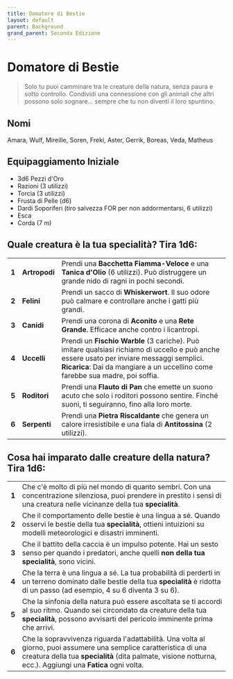 ```yaml
---
title: Domatore di Bestie
layout: default
parent: Background
grand_parent: Seconda Edizione
---
```


# Domatore di Bestie

> Solo tu puoi camminare tra le creature della natura, senza paura e sotto controllo. Condividi una connessione con gli animali che altri possono solo sognare... sempre che tu non diventi il loro spuntino.

## Nomi
Amara, Wulf, Mireille, Soren, Freki, Aster, Gerrik, Boreas, Veda, Matheus

## Equipaggiamento Iniziale
- 3d6 Pezzi d'Oro
- Razioni (3 utilizzi)
- Torcia (3 utilizzi)
- Frusta di Pelle (d6)
- Dardi Soporiferi (tiro salvezza FOR per non addormentarsi, 6 utilizzi)
- Esca
- Corda (7 m)

## Quale creatura è la tua specialità? Tira 1d6:

|       |               |                                                                                                                                                                                                                              |
| ----- | ------------- | ---------------------------------------------------------------------------------------------------------------------------------------------------------------------------------------------------------------------------- |
| **1** | **Artropodi** | Prendi una **Bacchetta Fiamma-Veloce** e una **Tanica d'Olio** (6 utilizzi). Può distruggere un grande nido di ragni in pochi secondi.                                                                                       |
| **2** | **Felini**    | Prendi un sacco di **Whiskerwort**. Il suo odore può calmare e controllare anche i gatti più grandi.                                                                                                                         |
| **3** | **Canidi**    | Prendi una corona di **Aconito** e una **Rete Grande**. Efficace anche contro i licantropi.                                                                                                                                  |
| **4** | **Uccelli**   | Prendi un **Fischio Warble** (3 cariche). Può imitare qualsiasi richiamo di uccello e può anche essere usato per inviare messaggi semplici. **Ricarica**: Dai da mangiare a un uccellino come farebbe sua madre, poi soffia. |
| **5** | **Roditori**  | Prendi una **Flauto di Pan** che emette un suono acuto che solo i roditori possono sentire. Finché suoni, ti seguiranno, fino alla loro morte.                                                                               |
| **6** | **Serpenti**  | Prendi una **Pietra Riscaldante** che genera un calore irresistibile e una fiala di **Antitossina** (2 utilizzi).                                                                                                            |

## Cosa hai imparato dalle creature della natura? Tira 1d6:

|       |                                                                                                                                                                                                                                   |
| ----- | --------------------------------------------------------------------------------------------------------------------------------------------------------------------------------------------------------------------------------- |
| **1** | Che c'è molto di più nel mondo di quanto sembri. Con una concentrazione silenziosa, puoi prendere in prestito i sensi di una creatura nelle vicinanze della tua **specialità**.                                                   |
| **2** | Che il comportamento delle bestie è una lingua a sé. Quando osservi le bestie della tua **specialità**, ottieni intuizioni su modelli meteorologici e disastri imminenti.                                                         |
| **3** | Che il battito della caccia è un impulso potente. Hai un sesto senso per quando i predatori, anche quelli **non della tua specialità**, sono vicini.                                                                              |
| **4** | Che la terra è una lingua a sé. La tua probabilità di perderti in un terreno dominato dalle bestie della tua **specialità** è ridotta di un passo (ad esempio, 4 su 6 diventa 3 su 6).                                            |
| **5** | Che la sinfonia della natura può essere ascoltata se ti accordi al suo ritmo. Quando sei circondato da creature della tua **specialità**, possono avvisarti del pericolo imminente prima che arrivi.                              |
| **6** | Che la sopravvivenza riguarda l'adattabilità. Una volta al giorno, puoi assumere una semplice caratteristica di una creatura della tua **specialità** (dita palmate, visione notturna, ecc.). Aggiungi una **Fatica** ogni volta. |
